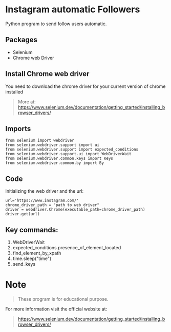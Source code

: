 # Instagram automatic Followers

Python program to send follow users automatic.

## Packages
- Selenium
- Chrome web Driver

## Install Chrome web driver

You need to download the chrome driver for your current version of chrome installed 
>More at: https://www.selenium.dev/documentation/getting_started/installing_browser_drivers/
> 

## Imports 

    from selenium import webdriver
    from selenium.webdriver.support import ui
    from selenium.webdriver.support import expected_conditions
    from selenium.webdriver.support.ui import WebDriverWait
    from selenium.webdriver.common.keys import Keys
    from selenium.webdriver.common.by import By

## Code
Initializing the web driver and the url:

    url='https://www.instagram.com/'
    chrome_driver_path = "path to web driver"
    driver = webdriver.Chrome(executable_path=chrome_driver_path)
    driver.get(url)

## Key commands:

1. WebDriverWait
2. expected_conditions.presence_of_element_located
3. find_element_by_xpath
4. time.sleep("time")
5. send_keys
# Note 
>These program is for educational purpose.

For more information visit the official website at:
>https://www.selenium.dev/documentation/getting_started/installing_browser_drivers/